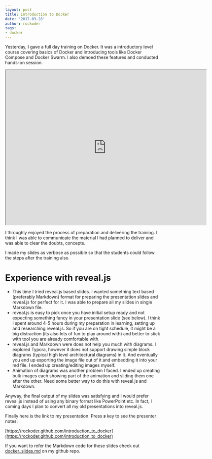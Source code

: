 ```yaml
---
layout: post
title: Introduction to Docker
date: '2017-03-28'
author: rockoder
tags:
- docker
---
```


Yesterday, I gave a full day training on Docker. It was a introductory level course covering basics of Docker and introducing tools like Docker Compose and Docker Swarm. I also demoed these features and conducted hands-on session.

<iframe src="https://rockoder.github.com/introduction_to_docker" title="iframe example 1" width="650" height="500"></iframe>

I throughly enjoyed the process of preparation and delivering the training. I think I was able to communicate the material I had planned to deliver and was able to clear the doubts, concepts.

I made my slides as verbose as possible so that the students could follow the steps after the training also.

# Experience with reveal.js

- This time I tried reveal.js based slides. I wanted something text based (preferably Markdown) format for preparing the presentation slides and reveal.js for perfect for it. I was able to prepare all my slides in single Markdown file.
- reveal.js is easy to pick once you have initial setup ready and not expecting something fancy in your presentation slide (see below). I think I spent around 4-5 hours during my preparation in learning, setting up and researching reveal.js. So if you are on tight schedule, it might be a big distraction (its also lots of fun to play around with) and better to stick with tool you are already comfortable with.
- reveal.js and Markdown were does not help you much with diagrams. I explored Typora, however it does not support drawing simple block diagrams (typical high level architectural diagrams) in it. And eventually you end up exporting the image file out of it and embedding it into your md file. I ended up creating/editing images myself.
- Animation of diagrams was another problem I faced. I ended up creating bulk images each showing part of the animation and sliding them one after the other. Need some better way to do this with reveal.js and Markdown.

Anyway, the final output of my slides was satisfying and I would prefer reveal.js instead of using any binary format like PowerPoint etc. In fact, I coming days I plan to convert all my old presentations into reveal.js.

Finally here is the link to my presentation. Press ***s*** key to see the presenter notes:

[https://rockoder.github.com/introduction_to_docker](https://rockoder.github.com/introduction_to_docker)

If you want to refer the Markdown code for these slides check out [docker_slides.md](https://github.com/rockoder/introduction_to_docker/blob/master/docker_slides.md) on my github repo.

